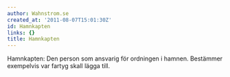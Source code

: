 ```yaml
---
author: Wahnstrom.se
created_at: '2011-08-07T15:01:30Z'
id: Hamnkapten
links: {}
title: Hamnkapten
---
```


Hamnkapten: Den person som ansvarig för ordningen i hamnen. Bestämmer exempelvis var fartyg skall
lägga till.